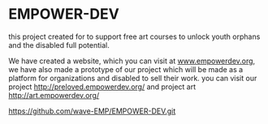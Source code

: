 # EMPOWER-DEV
this project created for to support free art courses to unlock youth orphans and the disabled full potential.

We have created a website, which you can visit at www.empowerdev.org, 
we have also made a prototype of our project which will be made as a platform for organizations and disabled to sell their work.
you can visit our project http://preloved.empowerdev.org/ and project art http://art.empowerdev.org/




https://github.com/wave-EMP/EMPOWER-DEV.git
